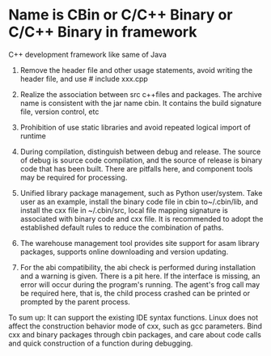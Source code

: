 # Name is CBin or C/C++ Binary or C/C++ Binary in framework
C++ development framework like same of Java

1. Remove the header file and other usage statements, avoid writing the header file, and use # include xxx.cpp
2. Realize the association between src c++files and packages. The archive name is consistent with the jar name cbin. It contains the build signature file, version control, etc

3. Prohibition of use static libraries and avoid repeated logical import of runtime

4. During compilation, distinguish between debug and release. The source of debug is source code compilation, and the source of release is binary code that has been built. There are pitfalls here, and component tools may be required for processing.

5. Unified library package management, such as Python user/system. Take user as an example, install the binary code file in cbin to~/.cbin/lib, and install the cxx file in ~/.cbin/src, local file mapping signature is associated with binary code and cxx file. It is recommended to adopt the established default rules to reduce the combination of paths.

6. The warehouse management tool provides site support for asam library packages, supports online downloading and version updating.

7. For the abi compatibility, the abi check is performed during installation and a warning is given. There is a pit here. If the interface is missing, an error will occur during the program's running. The agent's frog call may be required here, that is, the child process crashed can be printed or prompted by the parent process.

To sum up: It can support the existing IDE syntax functions. Linux does not affect the construction behavior mode of cxx, such as gcc parameters. Bind cxx and binary packages through cbin packages, and care about code calls and quick construction of a function during debugging.
